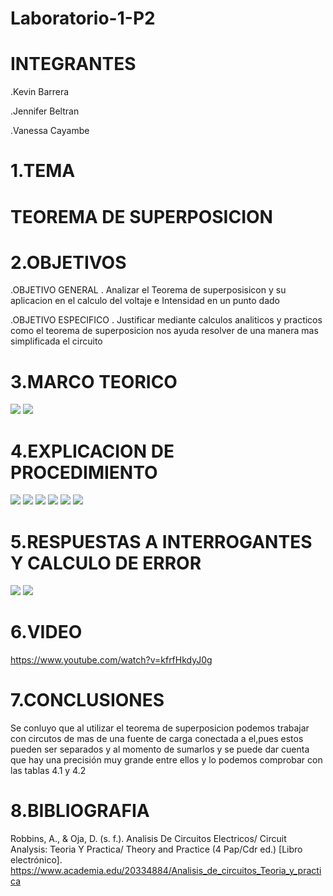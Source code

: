 # Laboratorio-1-P2

# INTEGRANTES
.Kevin Barrera

.Jennifer Beltran

.Vanessa Cayambe


# 1.TEMA
# TEOREMA DE SUPERPOSICION 

# 2.OBJETIVOS
.OBJETIVO GENERAL
. Analizar el Teorema de superposisicon y su aplicacion en el calculo del voltaje e Intensidad en un punto dado

.OBJETIVO ESPECIFICO 
. Justificar mediante calculos analiticos y practicos como el teorema de superposicion nos ayuda resolver de una manera mas simplificada el circuito

# 3.MARCO TEORICO
![](https://github.com/Kevinsan21/Laboratorio-1-P2-Imagenes-/blob/main/Superposicion1.PNG)
![](https://github.com/Kevinsan21/Laboratorio-1-P2-Imagenes-/blob/main/superposicion2.PNG)

# 4.EXPLICACION DE PROCEDIMIENTO 
![](https://github.com/Kevinsan21/Laboratorio-1-P2-Imagenes-/blob/main/circuitoslab_11.jpg)
![](https://github.com/Kevinsan21/Laboratorio-1-P2-Imagenes-/blob/main/circuitoslab_12.jpg)
![](https://github.com/Kevinsan21/Laboratorio-1-P2-Imagenes-/blob/main/circuitoslab_13.jpg)
![](https://github.com/Kevinsan21/Laboratorio-1-P2-Imagenes-/blob/main/laboratorio1p22_11.jpg)
![](https://github.com/Kevinsan21/Laboratorio-1-P2-Imagenes-/blob/main/R5circuitos_21.jpg)
![](https://github.com/Kevinsan21/Laboratorio-1-P2-Imagenes-/blob/main/R5circuitos_22.jpg)
# 5.RESPUESTAS A INTERROGANTES Y CALCULO DE ERROR
![](https://github.com/Kevinsan21/Laboratorio-1-P2-Imagenes-/blob/main/porcentaje_11.jpg)
![](https://github.com/Kevinsan21/Laboratorio-1-P2-Imagenes-/blob/main/porcentaje_12.jpg)

# 6.VIDEO
https://www.youtube.com/watch?v=kfrfHkdyJ0g

# 7.CONCLUSIONES 
Se conluyo que al utilizar el teorema de superposicion podemos trabajar con circutos de mas de una fuente de carga conectada a el,pues estos pueden ser separados y al momento de sumarlos y se puede dar cuenta que hay una precisión muy grande entre ellos y lo podemos comprobar con las tablas 4.1 y 4.2
# 8.BIBLIOGRAFIA

Robbins, A., & Oja, D. (s. f.). Analisis De Circuitos Electricos/ Circuit Analysis: Teoria Y Practica/ Theory and Practice (4 Pap/Cdr ed.) [Libro electrónico]. https://www.academia.edu/20334884/Analisis_de_circuitos_Teoria_y_practica
